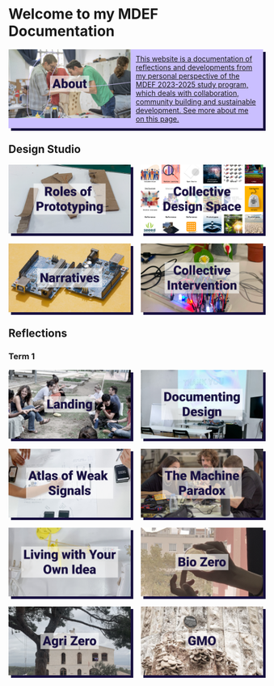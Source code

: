 # Welcome to my MDEF Documentation

<div style="display:flex; width: 100%; align-items: flex-start; align-content: flex-start; gap: 10px; flex-wrap:wrap;">
    <a style="box-shadow: 5px 5px 0px 0px #181040; display: flex; flex-direction: row; align-items: flex-start; width: 100%; height: 100%; object-fit: cover; background-color: #CABFFF" href="https://marius-schairer.github.io/MDEF_Documentation/about/me/">
        <div style="display:flex; align-content: center; justify-content:center; width: 50%">
            <img src="images/Tiles/aboutMe copy.png"></img>
        </div>
        <div style="padding: 10px; gap: 10px; width: 50%;">
        This website is a documentation of reflections and developments from my personal perspective of the MDEF 2023-2025 study program, which deals with collaboration, community building and sustainable development. See more about me on this page.
        </div>
    </a>
</div>

## Design Studio
<div style="display:flex; width: 100%; align-items: flex-start; align-content: flex-start; gap: 20px; flex-wrap:wrap;">
    <a style="box-shadow: 5px 5px 0px 0px #181040; display: flex; flex-direction: column; align-items: flex-start; width: 48%; height: 100%; object-fit: cover; background-color: #CABFFF" href="https://marius-schairer.github.io/MDEF_Documentation/term1/Design/DesignStudio01/">
    <div style="display:flex; align-content: center; justify-content:center; width: 100%">
    <img src="images/Tiles/RoP copy.png"></img>
    </div>
    </a>
    <a style="box-shadow: 5px 5px 0px 0px #181040; display: flex; flex-direction: column; align-items: flex-start; width: 48%; height: 100%; object-fit: cover; background-color: #CABFFF" href="https://marius-schairer.github.io/MDEF_Documentation/term1/Design/CollectiveDesignSpace/">
    <div style="display:flex; align-content: center; justify-content:center; width: 100%">
    <img src="images/Tiles/CollDesign.png"></img>
    </div>
    </a>
    <a style="box-shadow: 5px 5px 0px 0px #181040; display: flex; flex-direction: column; align-items: flex-start; width: 48%; height: 100%; object-fit: cover; background-color: #CABFFF" href="https://marius-schairer.github.io/MDEF_Documentation/term1/Design/Narratives/">
    <div style="display:flex; align-content: center; justify-content:center; width: 100%" >
    <img src="images/Tiles/Narratives.png"></img>
    </div>
    </a>
    <a style="box-shadow: 5px 5px 0px 0px #181040; display: flex; flex-direction: column; align-items: flex-start; width: 48%; height: 100%; object-fit: cover; background-color: #CABFFF" href="https://marius-schairer.github.io/MDEF_Documentation/term1/Design/CollectiveIntervention/">
    <div style="display:flex; align-content: center; justify-content:center; width: 100%" >
    <img src="images/Tiles/CollectiveIntervention.png"></img>
    </div>
    </a>
</div>


## Reflections
### Term 1
<div style="display:flex; width: 100%; align-items: flex-start; align-content: flex-start; gap: 20px; flex-wrap:wrap;">
    <a style="box-shadow: 5px 5px 0px 0px #181040; display: flex; flex-direction: column; align-items: flex-start; width: 48%; height: 100%; object-fit: cover; background-color: #CABFFF" href="https://marius-schairer.github.io/MDEF_Documentation/term1/Landing/landing/">
    <div style="display:flex; align-content: center; justify-content:center; width: 100%">
        <img src="images/Tiles/Landing.png"></img>
    </div>
    </a>
    <a style="box-shadow: 5px 5px 0px 0px #181040; display: flex; flex-direction: column; align-items: flex-start; width: 48%; height: 100%; object-fit: cover; background-color: #CABFFF" href="https://marius-schairer.github.io/MDEF_Documentation/">
    <div style="display:flex; align-content: center; justify-content:center; width: 100%">
    <img src="images/Tiles/DocDesign copy.png"></img>
    </div>
    </a>
    <a style="box-shadow: 5px 5px 0px 0px #181040; display: flex; flex-direction: column; align-items: flex-start; width: 48%; height: 100%; object-fit: cover; background-color: #CABFFF" href="https://marius-schairer.github.io/MDEF_Documentation/term1/Design/AtlasofWeakSignals/">
    <div style="display:flex; align-content: center; justify-content:center; width: 100%">
    <img src="images/Tiles/AoWS copy.png"></img>
    </div>
    </a>
    <a style="box-shadow: 5px 5px 0px 0px #181040; display: flex; flex-direction: column; align-items: flex-start; width: 48%; height: 100%; object-fit: cover; background-color: #CABFFF" href="https://marius-schairer.github.io/MDEF_Documentation/term1/Design/MachineParadox/md">
    <div style="display:flex; align-content: center; justify-content:center; width: 100%">
    <img src="images/Tiles/MachineParadox.png"></img>
    </div>
    </a>
    <a style="box-shadow: 5px 5px 0px 0px #181040; display: flex; flex-direction: column; align-items: flex-start; width: 48%; height: 100%; object-fit: cover; background-color: #CABFFF" href="https://marius-schairer.github.io/MDEF_Documentation/term1/Design/LwYoI/">
    <div style="display:flex; align-content: center; justify-content:center; width: 100%">
    <img src="images/Tiles/LwYOI copy.png"></img>
    </div>
    </a>
    <a style="box-shadow: 5px 5px 0px 0px #181040; display: flex; flex-direction: column; align-items: flex-start; width: 48%; height: 100%; object-fit: cover; background-color: #CABFFF"  href="https://marius-schairer.github.io/MDEF_Documentation/term1/Design/BioZero/">
    <div style="display:flex; align-content: center; justify-content:center; width: 100%">
    <img src="images/Tiles/BioZero.png"></img>
    </div>
    </a>
    <a style="box-shadow: 5px 5px 0px 0px #181040; display: flex; flex-direction: column; align-items: flex-start; width: 48%; height: 100%; object-fit: cover; background-color: #CABFFF" href="https://marius-schairer.github.io/MDEF_Documentation/term1/Design/AgriZero/">
    <div style="display:flex; align-content: center; justify-content:center; width: 100%">
    <img src="images/Tiles/AgriZero.png"></img>
    </div>
    </a>
    <a style="box-shadow: 5px 5px 0px 0px #181040; display: flex; flex-direction: column; align-items: flex-start; width: 48%; height: 100%; object-fit: cover; background-color: #CABFFF" href="https://marius-schairer.github.io/MDEF_Documentation/term1/Design/GMO/">
    <div style="display:flex; align-content: center; justify-content:center; width: 100%">
    <img src="images/Tiles/GMO.png"></img>
    </div>
    </a>
</div>